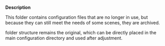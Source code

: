 **Description**

This folder contains configuration files that are no longer in use, but because they can still meet the needs of some scenes, they are archived. 

 folder structure remains the original, which can be directly placed in the main configuration directory and used after adjustment.